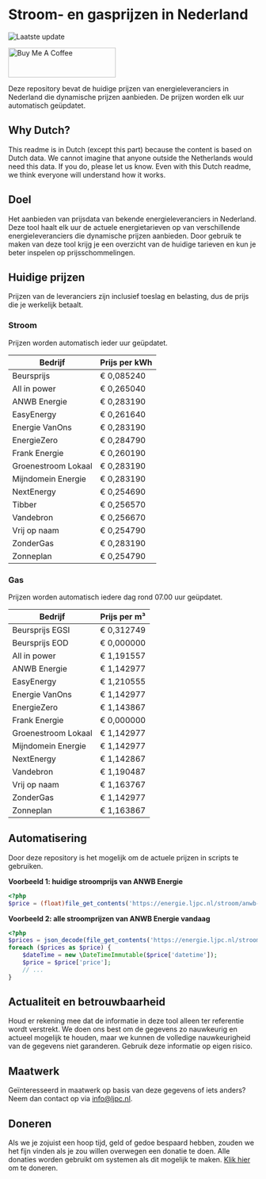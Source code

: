 # Stroom- en gasprijzen in Nederland

![Laatste update](https://img.shields.io/badge/laatste%20update-2024--05--22%2006%3A00%20CET-brightgreen)

<a href="https://www.buymeacoffee.com/Lars-" target="_blank"><img src="https://cdn.buymeacoffee.com/buttons/v2/default-orange.png" alt="Buy Me A Coffee" height="60" style="height: 60px !important;width: 217px !important;" ></a>

Deze repository bevat de huidige prijzen van energieleveranciers in Nederland die dynamische prijzen aanbieden. De prijzen worden elk uur automatisch geüpdatet.

## Why Dutch?

This readme is in Dutch (except this part) because the content is based on Dutch data. We cannot imagine that anyone outside the Netherlands would need this data. If you do, please let us know. Even with this Dutch readme, we think
everyone will understand how it works.

## Doel

Het aanbieden van prijsdata van bekende energieleveranciers in Nederland. Deze tool haalt elk uur de actuele energietarieven op van verschillende energieleveranciers die dynamische prijzen aanbieden. Door gebruik te maken van deze tool
krijg je een overzicht van de huidige tarieven en kun je beter inspelen op prijsschommelingen.

## Huidige prijzen

Prijzen van de leveranciers zijn inclusief toeslag en belasting, dus de prijs die je werkelijk betaalt.

### Stroom

Prijzen worden automatisch ieder uur geüpdatet.

 Bedrijf | Prijs per kWh 
---------|---------------
Beursprijs | € 0,085240
All in power | € 0,265040
ANWB Energie | € 0,283190
EasyEnergy | € 0,261640
Energie VanOns | € 0,283190
EnergieZero | € 0,284790
Frank Energie | € 0,260190
Groenestroom Lokaal | € 0,283190
Mijndomein Energie | € 0,283190
NextEnergy | € 0,254690
Tibber | € 0,256570
Vandebron | € 0,256670
Vrij op naam | € 0,254790
ZonderGas | € 0,283190
Zonneplan | € 0,254790


### Gas

Prijzen worden automatisch iedere dag rond 07.00 uur geüpdatet.

 Bedrijf | Prijs per m³ 
---------|--------------
Beursprijs EGSI | € 0,312749
Beursprijs EOD | € 0,000000
All in power | € 1,191557
ANWB Energie | € 1,142977
EasyEnergy | € 1,210555
Energie VanOns | € 1,142977
EnergieZero | € 1,143867
Frank Energie | € 0,000000
Groenestroom Lokaal | € 1,142977
Mijndomein Energie | € 1,142977
NextEnergy | € 1,142867
Vandebron | € 1,190487
Vrij op naam | € 1,163767
ZonderGas | € 1,142977
Zonneplan | € 1,163867


## Automatisering

Door deze repository is het mogelijk om de actuele prijzen in scripts te gebruiken.

**Voorbeeld 1: huidige stroomprijs van ANWB Energie**

```php
<?php
$price = (float)file_get_contents('https://energie.ljpc.nl/stroom/anwb-energie-nu.txt');

```

**Voorbeeld 2: alle stroomprijzen van ANWB Energie vandaag**

```php
<?php
$prices = json_decode(file_get_contents('https://energie.ljpc.nl/stroom/all-in-power-vandaag.json'),true);
foreach ($prices as $price) {
    $dateTime = new \DateTimeImmutable($price['datetime']);
    $price = $price['price'];
    // ...
}
```

## Actualiteit en betrouwbaarheid

Houd er rekening mee dat de informatie in deze tool alleen ter referentie wordt verstrekt. We doen ons best om de gegevens zo nauwkeurig en actueel mogelijk te houden, maar we kunnen de volledige nauwkeurigheid van de gegevens niet
garanderen. Gebruik deze informatie op eigen risico.

## Maatwerk

Geïnteresseerd in maatwerk op basis van deze gegevens of iets anders? Neem dan contact op
via [info@ljpc.nl](mailto:info@ljpc.nl?subject=Energie%20prijzen).

## Doneren

Als we je zojuist een hoop tijd, geld of gedoe bespaard hebben, zouden we het fijn vinden als je zou willen overwegen een
donatie te doen. Alle donaties worden gebruikt om systemen als dit mogelijk te
maken. [Klik hier](https://www.buymeacoffee.com/Lars-) om te doneren.
